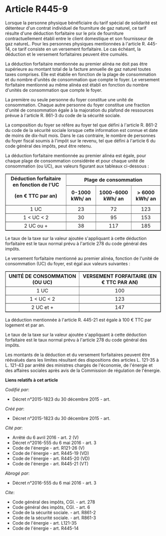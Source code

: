 # Article R445-9

Lorsque la personne physique bénéficiaire du tarif spécial de solidarité est détenteur d'un contrat individuel de fourniture
de gaz naturel, ce tarif résulte d'une déduction forfaitaire sur le prix de fourniture contractuellement établi entre le
client domestique et son fournisseur de gaz natureL. Pour les personnes physiques mentionnées à l'article R. 445-14, ce tarif
consiste en un versement forfaitaire. Le cas échéant, la déduction et le versement forfaitaires peuvent être cumulés. 

La déduction forfaitaire mentionnée au premier alinéa ne doit pas être supérieure au montant total de la facture annuelle de
gaz naturel toutes taxes comprises. Elle est établie en fonction de la plage de consommation et du nombre d'unités de
consommation que compte le foyer. Le versement forfaitaire mentionné au même alinéa est établi en fonction du nombre d'unités
de consommation que compte le foyer. 

La première ou seule personne du foyer constitue une unité de consommation. Chaque autre personne du foyer constitue une
fraction d'unité de consommation égale à la majoration du plafond de ressources prévue à l'article R. 861-3 du code de la
sécurité sociale.

La composition du foyer se réfère au foyer tel que défini à l'article R. 861-2 du code de la sécurité sociale lorsque cette
information est connue et date de moins de dix-huit mois. Dans le cas contraire, le nombre de personnes du foyer fiscal
soumis à l'impôt sur le revenu, tel que défini à l'article 6 du code général des impôts, peut être retenu. 

La déduction forfaitaire mentionnée au premier alinéa est égale, pour chaque plage de consommation considérée et pour chaque
unité de consommation (ou UC), aux valeurs figurant aux tableaux ci-dessous : 

<table border="1">
    <tbody>
      <tr>
        <th rowspan="2">Déduction forfaitaire en fonction de l'UC 

(en € TTC par an) 

</th>
        <th colspan="3">Plage de consommation 

</th>
      </tr>
      <tr>
        <th>0-1000 kWh/ an 

</th>
        <th>1000-6000 kWh/ an 

</th>
        <th>> 6000 kWh/ an 

</th>
      </tr>
      <tr>
        <td align="center">1 UC 

</td>
        <td align="center">23 

</td>
        <td align="center">72 

</td>
        <td align="center">123 

</td>
      </tr>
      <tr>
        <td align="center">1 < UC < 2 

</td>
        <td align="center">30 

</td>
        <td align="center">95 

</td>
        <td align="center">153 

</td>
      </tr>
      <tr>
        <td align="center">2 UC ou + 

</td>
        <td align="center">38 

</td>
        <td align="center">117 

</td>
        <td align="center">185 

</td>
      </tr>
    </tbody>
  </table>

Le taux de la taxe sur la valeur ajoutée s'appliquant à cette déduction forfaitaire est le taux normal prévu à l'article 278
du code général des impôts. 

Le versement forfaitaire mentionné au premier alinéa, fonction de l'unité de consommation (UC) du foyer, est égal aux valeurs
suivantes : 

<table border="1">
    <tbody>
      <tr>
        <th>UNITÉ DE CONSOMMATION (OU UC) 

</th>
        <th>VERSEMENT FORFAITAIRE (EN € TTC PAR AN) 

</th>
      </tr>
      <tr>
        <td align="center">1 UC 

</td>
        <td align="center">100 

</td>
      </tr>
      <tr>
        <td align="center">1 < UC < 2 

</td>
        <td align="center">123 

</td>
      </tr>
      <tr>
        <td align="center">2 UC et + 

</td>
        <td align="center">147 

</td>
      </tr>
    </tbody>
  </table>

La déduction mentionnée à l'article R. 445-21 est égale à 100 € TTC par logement et par an.

Le taux de la taxe sur la valeur ajoutée s'appliquant à cette déduction forfaitaire est le taux normal prévu à l'article 278
du code général des impôts. 

Les montants de la déduction et du versement forfaitaires peuvent être réévalués dans les limites résultant des dispositions
des articles L. 121-35 à L. 121-43 par arrêté des ministres chargés de l'économie, de l'énergie et des affaires sociales
après avis de la Commission de régulation de l'énergie.

**Liens relatifs à cet article**

_Codifié par_:

  - Décret n°2015-1823 du 30 décembre 2015 - art.

_Créé par_:

  - Décret n°2015-1823 du 30 décembre 2015 - art.

_Cité par_:

  - Arrêté du 6 avril 2016 - art. 2 (V)
  - Décret n°2016-555 du 6 mai 2016 - art. 3
  - Code de l'énergie - art. R121-26 (V)
  - Code de l'énergie - art. R445-19 (VD)
  - Code de l'énergie - art. R445-20 (VD)
  - Code de l'énergie - art. R445-21 (VT)

_Abrogé par_:

  - Décret n°2016-555 du 6 mai 2016 - art. 3

_Cite_:

  - Code général des impôts, CGI. - art. 278
  - Code général des impôts, CGI. - art. 6
  - Code de la sécurité sociale. - art. R861-2
  - Code de la sécurité sociale. - art. R861-3
  - Code de l'énergie - art. L121-35
  - Code de l'énergie - art. R445-14
